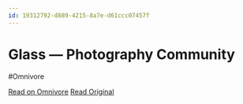 ```yaml
---
id: 19312792-d889-4215-8a7e-d61ccc07457f
---
```


# Glass — Photography Community
#Omnivore

[Read on Omnivore](https://omnivore.app/me/-190ea7644fd)
[Read Original](https://glass.photo)

